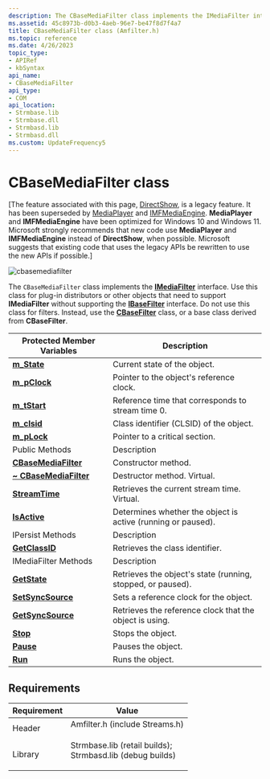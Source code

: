 ```yaml
---
description: The CBaseMediaFilter class implements the IMediaFilter interface.
ms.assetid: 45c8973b-d0b3-4aeb-96e7-be47f8d7f4a7
title: CBaseMediaFilter class (Amfilter.h)
ms.topic: reference
ms.date: 4/26/2023
topic_type: 
- APIRef
- kbSyntax
api_name: 
- CBaseMediaFilter
api_type: 
- COM
api_location: 
- Strmbase.lib
- Strmbase.dll
- Strmbasd.lib
- Strmbasd.dll
ms.custom: UpdateFrequency5
---
```


# CBaseMediaFilter class

\[The feature associated with this page, [DirectShow](/windows/win32/directshow/directshow), is a legacy feature. It has been superseded by [MediaPlayer](/uwp/api/Windows.Media.Playback.MediaPlayer) and [IMFMediaEngine](/windows/win32/api/mfmediaengine/nn-mfmediaengine-imfmediaengine). **MediaPlayer** and **IMFMediaEngine** have been optimized for Windows 10 and Windows 11. Microsoft strongly recommends that new code use **MediaPlayer** and **IMFMediaEngine** instead of **DirectShow**, when possible. Microsoft suggests that existing code that uses the legacy APIs be rewritten to use the new APIs if possible.\]

![cbasemediafilter](images/filter05.png)

The `CBaseMediaFilter` class implements the [**IMediaFilter**](/windows/desktop/api/Strmif/nn-strmif-imediafilter) interface. Use this class for plug-in distributors or other objects that need to support **IMediaFilter** without supporting the [**IBaseFilter**](/windows/desktop/api/Strmif/nn-strmif-ibasefilter) interface. Do not use this class for filters. Instead, use the [**CBaseFilter**](cbasefilter.md) class, or a base class derived from **CBaseFilter**.



| Protected Member Variables                                       | Description                                                  |
|------------------------------------------------------------------|--------------------------------------------------------------|
| [**m\_State**](cbasemediafilter-m-state.md)                     | Current state of the object.                                 |
| [**m\_pClock**](cbasemediafilter-m-pclock.md)                   | Pointer to the object's reference clock.                     |
| [**m\_tStart**](cbasemediafilter-m-tstart.md)                   | Reference time that corresponds to stream time 0.            |
| [**m\_clsid**](cbasemediafilter-m-clsid.md)                     | Class identifier (CLSID) of the object.                      |
| [**m\_pLock**](cbasemediafilter-m-plock.md)                     | Pointer to a critical section.                               |
| Public Methods                                                   | Description                                                  |
| [**CBaseMediaFilter**](cbasemediafilter-cbasemediafilter.md)    | Constructor method.                                          |
| [**~ CBaseMediaFilter**](cbasemediafilter--cbasemediafilter.md) | Destructor method. Virtual.                                  |
| [**StreamTime**](cbasemediafilter-streamtime.md)                | Retrieves the current stream time. Virtual.                  |
| [**IsActive**](cbasemediafilter-isactive.md)                    | Determines whether the object is active (running or paused). |
| IPersist Methods                                                 | Description                                                  |
| [**GetClassID**](cbasemediafilter-getclassid.md)                | Retrieves the class identifier.                              |
| IMediaFilter Methods                                             | Description                                                  |
| [**GetState**](cbasemediafilter-getstate.md)                    | Retrieves the object's state (running, stopped, or paused).  |
| [**SetSyncSource**](cbasemediafilter-setsyncsource.md)          | Sets a reference clock for the object.                       |
| [**GetSyncSource**](cbasemediafilter-getsyncsource.md)          | Retrieves the reference clock that the object is using.      |
| [**Stop**](cbasemediafilter-stop.md)                            | Stops the object.                                            |
| [**Pause**](cbasemediafilter-pause.md)                          | Pauses the object.                                           |
| [**Run**](cbasemediafilter-run.md)                              | Runs the object.                                             |



 

## Requirements



| Requirement | Value |
|--------------------|--------------------------------------------------------------------------------------------------------------------------------------------------------------------------------------------|
| Header<br/>  | <dl> <dt>Amfilter.h (include Streams.h)</dt> </dl>                                                                                  |
| Library<br/> | <dl> <dt>Strmbase.lib (retail builds); </dt> <dt>Strmbasd.lib (debug builds)</dt> </dl> |



 

 




